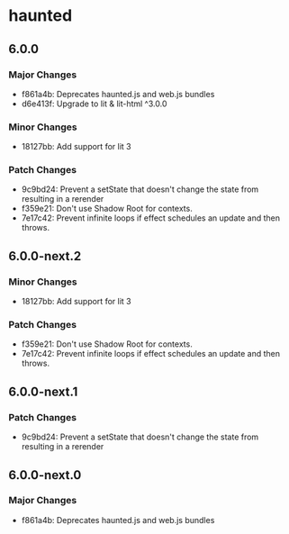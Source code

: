 # haunted

## 6.0.0

### Major Changes

- f861a4b: Deprecates haunted.js and web.js bundles
- d6e413f: Upgrade to lit & lit-html ^3.0.0

### Minor Changes

- 18127bb: Add support for lit 3

### Patch Changes

- 9c9bd24: Prevent a setState that doesn't change the state from resulting in a rerender
- f359e21: Don't use Shadow Root for contexts.
- 7e17c42: Prevent infinite loops if effect schedules an update and then throws.

## 6.0.0-next.2

### Minor Changes

- 18127bb: Add support for lit 3

### Patch Changes

- f359e21: Don't use Shadow Root for contexts.
- 7e17c42: Prevent infinite loops if effect schedules an update and then throws.

## 6.0.0-next.1

### Patch Changes

- 9c9bd24: Prevent a setState that doesn't change the state from resulting in a rerender

## 6.0.0-next.0

### Major Changes

- f861a4b: Deprecates haunted.js and web.js bundles
